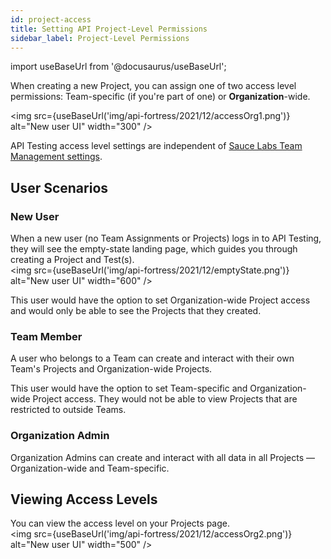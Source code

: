 ```yaml
---
id: project-access
title: Setting API Project-Level Permissions
sidebar_label: Project-Level Permissions
---
```


import useBaseUrl from '@docusaurus/useBaseUrl';


When creating a new Project, you can assign one of two access level permissions: Team-specific (if you're part of one) or **Organization**-wide.

<img src={useBaseUrl('img/api-fortress/2021/12/accessOrg1.png')} alt="New user UI" width="300" />

API Testing access level settings are independent of [Sauce Labs Team Management settings](/basics/acct-team-mgmt-hub/).



## User Scenarios

### New User
When a new user (no Team Assignments or Projects) logs in to API Testing, they will see the empty-state landing page, which guides you through creating a Project and Test(s).<br/><img src={useBaseUrl('img/api-fortress/2021/12/emptyState.png')} alt="New user UI" width="600" />

This user would have the option to set Organization-wide Project access and would only be able to see the Projects that they created.

### Team Member
A user who belongs to a Team can create and interact with their own Team's Projects and Organization-wide Projects.

This user would have the option to set Team-specific and Organization-wide Project access. They would not be able to view Projects that are restricted to outside Teams.

### Organization Admin
Organization Admins can create and interact with all data in all Projects &#8212; Organization-wide and Team-specific.

## Viewing Access Levels
You can view the access level on your Projects page.<br/><img src={useBaseUrl('img/api-fortress/2021/12/accessOrg2.png')} alt="New user UI" width="500" />
